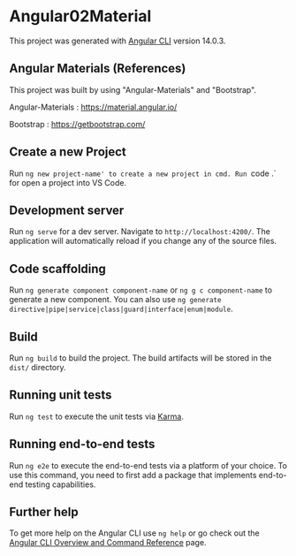 # Angular02Material

This project was generated with [Angular CLI](https://github.com/angular/angular-cli) version 14.0.3.

## Angular Materials (References)

This project was built by using "Angular-Materials" and "Bootstrap".

  Angular-Materials : https://material.angular.io/
  
  Bootstrap : https://getbootstrap.com/
  
## Create a new Project

Run `ng new project-name' to create a new project in cmd. Run `code .` for open a project into VS Code.

## Development server

Run `ng serve` for a dev server. Navigate to `http://localhost:4200/`. The application will automatically reload if you change any of the source files.

## Code scaffolding

Run `ng generate component component-name`  or `ng g c component-name` to generate a new component. You can also use `ng generate directive|pipe|service|class|guard|interface|enum|module`.

## Build

Run `ng build` to build the project. The build artifacts will be stored in the `dist/` directory.

## Running unit tests

Run `ng test` to execute the unit tests via [Karma](https://karma-runner.github.io).

## Running end-to-end tests

Run `ng e2e` to execute the end-to-end tests via a platform of your choice. To use this command, you need to first add a package that implements end-to-end testing capabilities.

## Further help

To get more help on the Angular CLI use `ng help` or go check out the [Angular CLI Overview and Command Reference](https://angular.io/cli) page.
